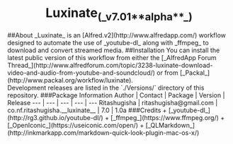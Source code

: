 <center><h1>Luxinate<sub>(_v7.01**alpha**_)</sub></h1></center>
##About
_Luxinate_ is an [Alfred.v2](http://www.alfredapp.com/) workflow designed to automate the use of _youtube-dl_ along with _ffmpeg_ to download and convert streamed media.
##Installation
You can install the latest public version of this workflow from either the [_AlfredApp Forum Thread_](http://www.alfredforum.com/topic/3238-luxinate-download-video-and-audio-from-youtube-and-soundcloud/) or from [_Packal_](http://www.packal.org/workflow/luxinate).<br>
Development releases are listed in the `./Versions/` directory of this repository.
###Package Information
Author | Contact | Package | Version | Release
--- | --- | --- | --- | ---
Ritashugisha | ritashugisha@gmail.com | co.nf.ritashugisha.__luxinate__ | 7.0 | 1.0a
###Credits
+ [_youtube-dl_](http://rg3.github.io/youtube-dl/)
+ [_ffmpeg_](https://www.ffmpeg.org/)
+ [_OpenIconic_](https://useiconic.com/open/)
+ [_QLMarkdown_](http://inkmarkapp.com/markdown-quick-look-plugin-mac-os-x/)
